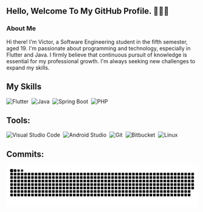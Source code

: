 ## Hello, Welcome To My GitHub Profile. 👨🏻‍💻

### About Me
Hi there! I'm Victor, a Software Engineering student in the fifth semester, aged 19. I'm passionate about programming and technology, especially in Flutter and Java. I firmly believe that continuous pursuit of knowledge is essential for my professional growth. I'm always seeking new challenges to expand my skills.

## My Skills
![Flutter](https://img.shields.io/badge/Flutter-%2302569B.svg?style=for-the-badge&logo=Flutter&logoColor=white)&nbsp;
![Java](https://img.shields.io/badge/java-%23ED8B00.svg?style=for-the-badge&logo=java&logoColor=white)&nbsp;
![Spring Boot](https://img.shields.io/badge/Spring_Boot-F2F4F9?style=for-the-badge&logo=spring-boot)&nbsp;
![PHP](https://img.shields.io/badge/PHP-777BB4?style=for-the-badge&logo=php&logoColor=white)&nbsp;

## Tools:
![Visual Studio Code](https://img.shields.io/badge/VSCode-0078D4?style=for-the-badge&logo=visual%20studio%20code&logoColor=white)&nbsp;
![Android Studio](https://img.shields.io/badge/Android_Studio-3DDC84?style=for-the-badge&logo=android-studio&logoColor=white)&nbsp;
![Git](https://img.shields.io/badge/GIT-E44C30?style=for-the-badge&logo=git&logoColor=white)&nbsp;
![Bitbucket](https://img.shields.io/badge/bitbucket-%230047B3.svg?style=for-the-badge&logo=bitbucket&logoColor=white)&nbsp;
![Linux](https://img.shields.io/badge/Linux-FCC624?style=for-the-badge&logo=linux&logoColor=black)&nbsp;

## Commits:
![Snake animation](https://github.com/victormuller55/victormuller55/blob/output/github-user-contribution.svg)
